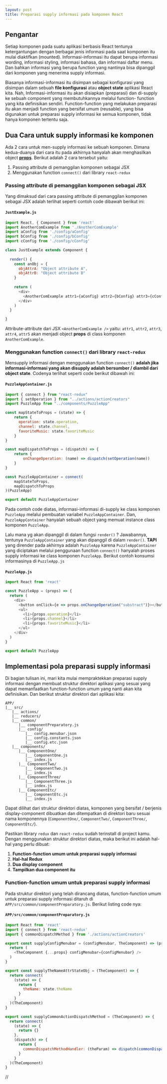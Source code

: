 ```yaml
---
layout: post
title: Preparasi supply informasi pada komponen React
---
```


## Pengantar

Setiap komponen pada suatu aplikasi berbasis React tentunya ketergantungan dengan berbagai jenis informasi pada saat komponen itu mulai 
diaktifkan (mounted). Informasi-informasi itu dapat berupa informasi wording, informasi styling, informasi bahasa, dan informasi daftar 
menu. Dan bahkan informasi yang berupa function yang nantinya bisa dipanggil dari komponen yang menerima supply informasi.

Biasanya informasi-informasi itu disimpan sebagai konfigurasi yang disimpan dalam sebuah **file konfigurasi** atau **object state** aplikasi React 
kita. Nah, Informasi-informasi itu akan disiapkan (preparasi) dan di-supply ke sebuah component yang membutuhkannya melalui function-
function yang kita definisikan sendiri. Function-function yang melakukan preparasi itu akan menjadi function yang bersifat umum (reusable), 
yang bisa digunakan untuk preparasi supply informasi ke semua komponen, tidak hanya komponen tertentu saja. 

## Dua Cara untuk supply informasi ke komponen

Ada 2 cara untuk men-supply informasi ke sebuah komponen. Dimana kedua-duanya dari cara itu pada akhirnya hanyalah akan menghasilkan 
object **[props](https://facebook.github.io/react/docs/components-and-props.html)**. Berikut adalah 2 cara tersebut yaitu:

1. Passing attribute di pemanggilan komponen sebagai JSX
2. Menggunakan function `connect()` dari library `react-redux`

### Passing attribute di pemanggilan komponen sebagai JSX

Yang dimaksud dari cara passing attribute di pemanggilan komponen sebagai JSX adalah terlihat seperti contoh code dibawah berikut ini:

#### `JustExample.js`

```js
import React, { Component } from 'react'
import AnotherComExample from './AnotherComExample'
import aConfig from './config/aConfig'
import bConfig from './config/bConfig'
import cConfig from './config/cConfig'

class JustExample extends Component {
  
  render() {
    const anObj = {
      objAttrA: "Object attribute A",
      objAttrB: "Object attribute B"
    }
    
    return (
      <div>
        <AnotherComExample attr1={aConfig} attr2={bConfig} attr3={cConfig} attr4="Oka Prinarjaya" attr5="100" />
      </div>
    )
  }

}
```

Attribute-attribute dari JSX `<AnotherComExample />` yaitu: `attr1`, `attr2`, `attr3`, `attr4`, `attr5` akan menjadi object **props** di 
class komponen `AnotherComExample`.

### Menggunakan function `connect()` dari library `react-redux`

Mensupply informasi dengan menggunakan function `connect()` **adalah jika informasi-informasi yang akan disupply adalah bersumber / 
diambil dari object state**. Codenya terlihat seperti code berikut dibawah ini:

#### `PuzzleAppContainer.js`

```js
import { connect } from "react-redux"
import { setOperation } from "../actions/actionCreators"
import PuzzleApp from "../components/PuzzleApp"

const mapStateToProps = (state) => {
    return {
      operation: state.operation,
      channel: state.channel,
      favoriteMusic: state.favoriteMusic
    }
}

const mapDispatchToProps = (dispatch) => {
    return {
        onChangeOperation: (name) => dispatch(setOperation(name))
    }
}

const PuzzleAppContainer = connect(
    mapStateToProps,
    mapDispatchToProps
)(PuzzleApp)

export default PuzzleAppContainer
```

Pada contoh code diatas, informasi-informasi di-supply ke class komponen `PuzzleApp` melalui pembuatan variabel `PuzzleAppContainer`. 
Dan, `PuzzleAppContainer` hanyalah sebuah object yang memuat instance class komponen `PuzzleApp`.

Lalu mana yg akan dipanggil di dalam fungsi `render()` ? Jawabannya, tentunya `PuzzleAppContainer` yang akan dipanggil di dalam 
`render()`. **TAPI** yang dirender pada akhirnya adalah `PuzzleApp` karena `PuzzleAppContainer` yang diciptakan melalui penggunaan 
function `connect()` hanyalah proses supply informasi ke class komponen `PuzzleApp`. Berikut contoh konsumsi informasinya di 
`PuzzleApp.js`

#### `PuzzleApp.js`

```js
import React from 'react'

const PuzzleApp = (props) => {
  return (
    <div>
      <button onClick={e => props.onChangeOperation("substract")}></button>
      <ul>
        <li>{props.operation}</li>
        <li>{props.channel}</li>
        <li>{props.favoriteMusic}</li>
      </ul>
    </div>
  )
}

export default PuzzleApp
```

## Implementasi pola preparasi supply informasi

Di bagian tulisan ini, mari kita mulai mempraktekkan preparasi supply informasi dengan membuat struktur direktori aplikasi yang sesuai 
yang dapat memanfaatkan function-function umum yang nanti akan kita definisikan. Dan berikut struktur direktori dari aplikasi kita:

```text
APP/
|__ src/
   |__ actions/
   |__ reducers/
   |__ common/
      |__ componentPreparatory.js
      |__ config/
         |__ config.menubar.json
         |__ config.constants.json
         |__ config.etc.json
   |__ components/
      |__ ComponentOne/
         |__ ComponentOne.js
         |__ index.js
      |__ ComponentTwo/
         |__ ComponentTwo.js
         |__ index.js
      |__ ComponentThree/
         |__ ComponentThree.js
         |__ index.js
      |__ ComponentEtc/
         |__ ComponentEtc.js
         |__ index.js
```

Dapat dilihat dari struktur direktori diatas, komponen yang bersifat / berjenis display-component dibuatkan dan ditempatkan di direktori 
baru sesuai nama komponennya (`ComponentOne/`, `ComponentTwo/`, `ComponentThree/`, `ComponentEtc/`).

Pastikan library `redux` dan `react-redux` sudah terinstall di project kamu. Dengan menggunakan struktur direktori diatas, maka berikut 
ini adalah hal-hal yang perlu dibuat:

1. **Function-function umum untuk preparasi supply informasi**
2. **Hal-hal Redux**
3. **Dua display component**
4. **Tampilkan dua component itu**

### Function-function umum untuk preparasi supply informasi

Pada struktur direktori yang telah dirancang diatas, function-function umum untuk preparasi supply informasi ditaruh di 
`APP/src/common/componentPreparatory.js`. Berikut listing code nya: 

#### `APP/src/common/componentPreparatory.js`

```js
import React from 'react'
import { connect } from 'react-redux'
import { commonDispatchMethod } from './actions/actionCreators'

export const supplyConfigMenubar = (configMenubar, TheComponent) => (props) => {
  return (
    <TheComponent {...props} configMenubar={configMenubar} />
  )
}

export const supplyTheNameAttrStateObj = (TheComponent) => {
  return connect(
    (state) => {
      return {
        theName: state.theName
      }
    }
  )(TheComponent)
}

export const supplyCommonActionDispatchMethod = (TheComponent) => {
  return connect(
    (state) => {
      return {}
    },
    (dispatch) => {
      return {
        commonDispatchMethodHandler: (theParam) => dispatch(commonDispatchMethod(theParam))
      }
    }
  )(TheComponent)
}
```

//

